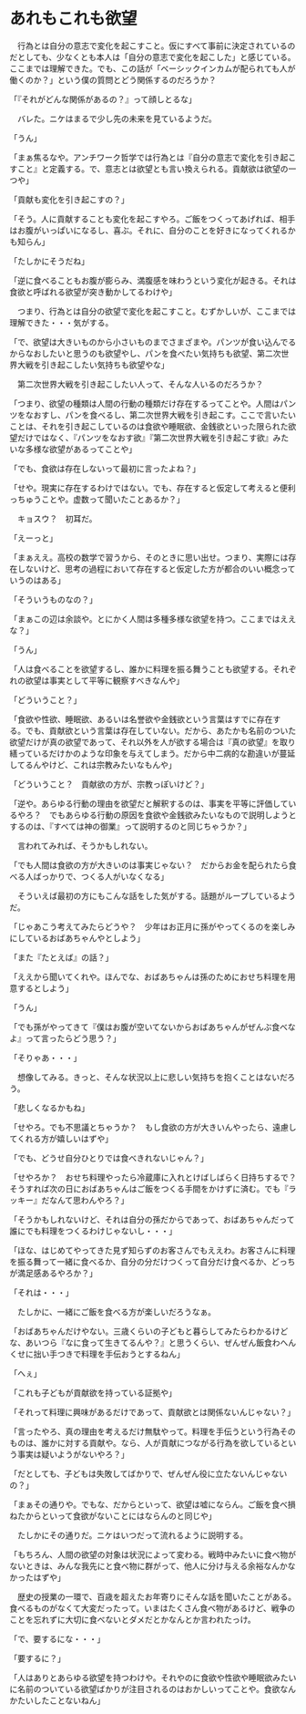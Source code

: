 # あれもこれも欲望

　行為とは自分の意志で変化を起こすこと。仮にすべて事前に決定されているのだとしても、少なくとも本人は「自分の意志で変化を起こした」と感じている。ここまでは理解できた。でも、この話が「ベーシックインカムが配られても人が働くのか？」という僕の質問とどう関係するのだろうか？

「『それがどんな関係があるの？』って顔しとるな」

　バレた。ニケはまるで少し先の未来を見ているようだ。

「うん」

「まぁ焦るなや。アンチワーク哲学では行為とは『自分の意志で変化を引き起こすこと』と定義する。で、意志とは欲望とも言い換えられる。貢献欲は欲望の一つや」

「貢献も変化を引き起こすの？」

「そう。人に貢献することも変化を起こすやろ。ご飯をつくってあげれば、相手はお腹がいっぱいになるし、喜ぶ。それに、自分のことを好きになってくれるかも知らん」

「たしかにそうだね」

「逆に食べることもお腹が膨らみ、満腹感を味わうという変化が起きる。それは食欲と呼ばれる欲望が突き動かしてるわけや」

　つまり、行為とは自分の欲望で変化を起こすこと。むずかしいが、ここまでは理解できた・・・気がする。

「で、欲望は大きいものから小さいものまでさまざまや。パンツが食い込んでるからなおしたいと思うのも欲望やし、パンを食べたい気持ちも欲望、第二次世界大戦を引き起こしたい気持ちも欲望やな」

　第二次世界大戦を引き起こしたい人って、そんな人いるのだろうか？

「つまり、欲望の種類は人間の行動の種類だけ存在するってことや。人間はパンツをなおすし、パンを食べるし、第二次世界大戦を引き起こす。ここで言いたいことは、それを引き起こしているのは食欲や睡眠欲、金銭欲といった限られた欲望だけではなく、『パンツをなおす欲』『第二次世界大戦を引き起こす欲』みたいな多様な欲望があるってことや」

「でも、食欲は存在しないって最初に言ったよね？」

「せや。現実に存在するわけではない。でも、存在すると仮定して考えると便利っちゅうことや。虚数って聞いたことあるか？」

　キョスウ？　初耳だ。

「えーっと」

「まぁええ。高校の数学で習うから、そのときに思い出せ。つまり、実際には存在しないけど、思考の過程において存在すると仮定した方が都合のいい概念っていうのはある」

「そういうものなの？」

「まぁこの辺は余談や。とにかく人間は多種多様な欲望を持つ。ここまではええな？」

「うん」

「人は食べることを欲望するし、誰かに料理を振る舞うことも欲望する。それぞれの欲望は事実として平等に観察すべきなんや」

「どういうこと？」

「食欲や性欲、睡眠欲、あるいは名誉欲や金銭欲という言葉はすでに存在する。でも、貢献欲という言葉は存在していない。だから、あたかも名前のついた欲望だけが真の欲望であって、それ以外を人が欲する場合は『真の欲望』を取り繕っているだけかのような印象を与えてしまう。だから中二病的な勘違いが蔓延してるんやけど、これは宗教みたいなもんや」

「どういうこと？　貢献欲の方が、宗教っぽいけど？」

「逆や。あらゆる行動の理由を欲望だと解釈するのは、事実を平等に評価しているやろ？　でもあらゆる行動の原因を食欲や金銭欲みたいなもので説明しようとするのは、『すべては神の御業』って説明するのと同じちゃうか？」

　言われてみれば、そうかもしれない。

「でも人間は食欲の方が大きいのは事実じゃない？　だからお金を配られたら食べる人ばっかりで、つくる人がいなくなる」

　そういえば最初の方にもこんな話をした気がする。話題がループしているようだ。

「じゃあこう考えてみたらどうや？　少年はお正月に孫がやってくるのを楽しみにしているおばあちゃんやとしよう」

「また『たとえば』の話？」

「ええから聞いてくれや。ほんでな、おばあちゃんは孫のためにおせち料理を用意するとしよう」

「うん」

「でも孫がやってきて『僕はお腹が空いてないからおばあちゃんがぜんぶ食べなよ』って言ったらどう思う？」

「そりゃあ・・・」

　想像してみる。きっと、そんな状況以上に悲しい気持ちを抱くことはないだろう。

「悲しくなるかもね」

「せやろ。でも不思議とちゃうか？　もし食欲の方が大きいんやったら、遠慮してくれる方が嬉しいはずや」

「でも、どうせ自分ひとりでは食べきれないじゃん？」

「せやろか？　おせち料理やったら冷蔵庫に入れとけばしばらく日持ちするで？　そうすれば次の日におばあちゃんはご飯をつくる手間をかけずに済む。でも『ラッキー』だなんて思わんやろ？」

「そうかもしれないけど、それは自分の孫だからであって、おばあちゃんだって誰にでも料理をつくるわけじゃないし・・・」

「ほな、はじめてやってきた見ず知らずのお客さんでもええわ。お客さんに料理を振る舞って一緒に食べるか、自分の分だけつくって自分だけ食べるか、どっちが満足感あるやろか？」

「それは・・・」

　たしかに、一緒にご飯を食べる方が楽しいだろうなぁ。

「おばあちゃんだけやない。三歳くらいの子どもと暮らしてみたらわかるけどな、あいつら『なに食って生きてるんや？』と思うくらい、ぜんぜん飯食わへんくせに拙い手つきで料理を手伝おうとするねん」

「へぇ」

「これも子どもが貢献欲を持っている証拠や」

「それって料理に興味があるだけであって、貢献欲とは関係ないんじゃない？」

「言ったやろ、真の理由を考えるだけ無駄やって。料理を手伝うという行為そのものは、誰かに対する貢献や。なら、人が貢献につながる行為を欲しているという事実は疑いようがないやろ？」

「だとしても、子どもは失敗してばかりで、ぜんぜん役に立たないんじゃないの？」

「まぁその通りや。でもな、だからといって、欲望は嘘にならん。ご飯を食べ損ねたからといって食欲がないことにはならんのと同じや」

　たしかにその通りだ。ニケはいつだって流れるように説明する。

「もちろん、人間の欲望の対象は状況によって変わる。戦時中みたいに食べ物がないときは、みんな我先にと食べ物に群がって、他人に分け与える余裕なんかなかったはずや」

　歴史の授業の一環で、百歳を超えたお年寄りにそんな話を聞いたことがある。食べるものがなくて大変だったって。いまはたくさん食べ物があるけど、戦争のことを忘れずに大切に食べないとダメだとかなんとか言われたっけ。

「で、要するにな・・・」

「要するに？」

「人はありとあらゆる欲望を持つわけや。それやのに食欲や性欲や睡眠欲みたいに名前のついている欲望ばかりが注目されるのはおかしいってことや。食欲なんかたいしたことないねん」